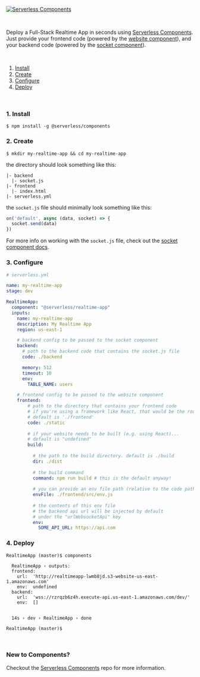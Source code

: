 

[![Serverless Components](https://s3.amazonaws.com/assets.github.serverless/readme-serverless-realtime-application-1.png)](http://serverless.com)

&nbsp;

Deploy a Full-Stack Realtime App in seconds using [Serverless Components](https://github.com/serverless/components). Just provide your frontend code (powered by the [website component](https://github.com/serverless-components/Website)), and your backend code (powered by the [socket component](https://github.com/serverless-components/Socket)).

&nbsp;

1. [Install](#1-install)
2. [Create](#2-create)
3. [Configure](#3-configure)
4. [Deploy](#4-deploy)

&nbsp;


### 1. Install

```console
$ npm install -g @serverless/components
```

### 2. Create

```console
$ mkdir my-realtime-app && cd my-realtime-app
```

the directory should look something like this:


```
|- backend
  |- socket.js
|- frontend
  |- index.html
|- serverless.yml

```

the `socket.js` file should minimally look something like this:

```js
on('default', async (data, socket) => {
  socket.send(data)
})

```

For more info on working with the `socket.js` file, check out the [socket component docs](https://github.com/serverless-components/socket).

### 3. Configure

```yml
# serverless.yml

name: my-realtime-app
stage: dev

RealtimeApp:
  component: "@serverless/realtime-app"
  inputs:
    name: my-realtime-app
    description: My Realtime App
    region: us-east-1

    # backend config to be passed to the socket component
    backend:
      # path to the backend code that contains the socket.js file
      code: ./backend

      memory: 512
      timeout: 10
      env:
        TABLE_NAME: users

    # frontend config to be passed to the website component
    frontend:
        # path to the directory that contains your frontend code
        # if you're using a framework like React, that would be the root of your frontend project, otherwise it'd be where index.html lives.
        # default is './frontend'
        code: ./static
        
        # if your website needs to be built (e.g. using React)...
        # default is "undefined"
        build:
        
          # the path to the build directory. default is ./build
          dir: ./dist
          
          # the build command
          command: npm run build # this is the default anyway!
          
          # you can provide an env file path (relative to the code path above) to be generated for use by your frontend code. By default it's './src/env.js'
          envFile: ./frontend/src/env.js
          
          # the contents of this env file
          # the backend api url will be injected by default
          # under the "urlWebsocketApi" key
          env:
            SOME_API_URL: https://api.com
```

### 4. Deploy

```console
RealtimeApp (master)$ ️components

  RealtimeApp › outputs:
  frontend: 
    url:  'http://realtimeapp-lwmb8jd.s3-website-us-east-1.amazonaws.com'
    env:  undefined
  backend: 
    url:  'wss://rzrqzb6z4h.execute-api.us-east-1.amazonaws.com/dev/'
    env:  []


  14s › dev › RealtimeApp › done

RealtimeApp (master)$

```

&nbsp;

### New to Components?

Checkout the [Serverless Components](https://github.com/serverless/components) repo for more information.
